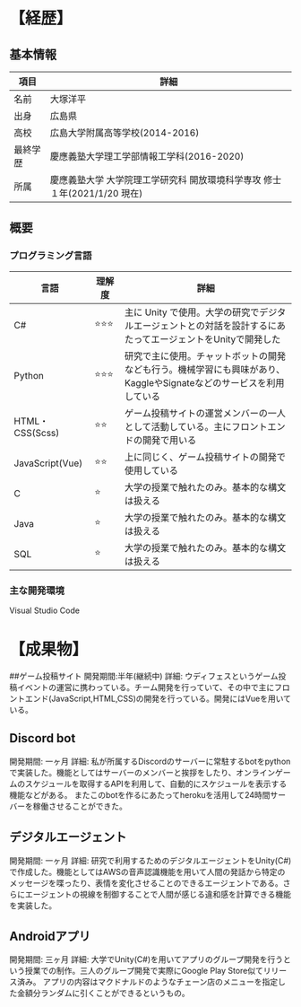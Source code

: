 # 【経歴】

## 基本情報

| 項目       | 詳細                                                                       |
| ---------- | -------------------------------------------------------------------------- |
| 名前       | 大塚洋平                                                                   |
| 出身       | 広島県                                                                     |
| 高校   | 広島大学附属高等学校(2014-2016)                                            |
| 最終学歴   | 慶應義塾大学理工学部情報工学科(2016-2020)                                             |
| 所属       | 慶應義塾大学 大学院理工学研究科 開放環境科学専攻 修士１年(2021/1/20 現在) |

## 概要

### プログラミング言語

| 言語             | 理解度    | 詳細     |
| ---------------- | --------- | -----|
| C#               | ⭐️⭐️⭐️ | 主に Unity で使用。大学の研究でデジタルエージェントとの対話を設計するにあたってエージェントをUnityで開発した|
| Python           | ⭐️⭐️⭐️ | 研究で主に使用。チャットボットの開発なども行う。機械学習にも興味があり、KaggleやSignateなどのサービスを利用している|
| HTML・CSS(Scss)   | ⭐️⭐️    | ゲーム投稿サイトの運営メンバーの一人として活動している。主にフロントエンドの開発で用いる        |
| JavaScript(Vue)   |⭐️⭐️|上に同じく、ゲーム投稿サイトの開発で使用している|
| C           | ⭐️       | 大学の授業で触れたのみ。基本的な構文は扱える                                                    |
| Java           | ⭐️       | 大学の授業で触れたのみ。基本的な構文は扱える                                                    |
| SQL           | ⭐️       | 大学の授業で触れたのみ。基本的な構文は扱える                                                    |

### 主な開発環境
Visual Studio Code


# 【成果物】
##ゲーム投稿サイト
開発期間:半年(継続中)
詳細:
ウディフェスというゲーム投稿イベントの運営に携わっている。チーム開発を行っていて、その中で主にフロントエンド(JavaScript,HTML,CSS)の開発を行っている。開発にはVueを用いている。

## Discord bot
開発期間: 一ヶ月
詳細:
私が所属するDiscordのサーバーに常駐するbotをpythonで実装した。機能としてはサーバーのメンバーと挨拶をしたり、オンラインゲームのスケジュールを取得するAPIを利用して、自動的にスケジュールを表示する機能などがある。
またこのbotを作るにあたってherokuを活用して24時間サーバーを稼働させることができた。

## デジタルエージェント
開発期間: 一ヶ月
詳細:
研究で利用するためのデジタルエージェントをUnity(C#)で作成した。機能としてはAWSの音声認識機能を用いて人間の発話から特定のメッセージを喋ったり、表情を変化させることのできるエージェントである。さらにエージェントの視線を制御することで人間が感じる違和感を計算できる機能を実装した。


## Androidアプリ
開発期間: 三ヶ月
詳細:
大学でUnity(C#)を用いてアプリのグループ開発を行うという授業での制作。三人のグループ開発で実際にGoogle Play Store似てリリース済み。
アプリの内容はマクドナルドのようなチェーン店のメニューを指定した金額分ランダムに引くことができるというもの。
